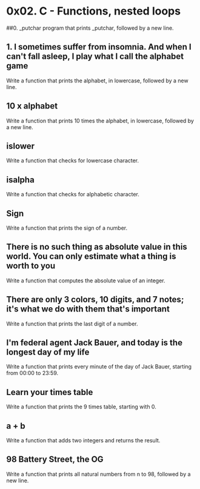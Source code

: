 # 0x02. C - Functions, nested loops

##0. _putchar
program that prints _putchar, followed by a new line.
## 1. I sometimes suffer from insomnia. And when I can't fall asleep, I play what I call the alphabet game
Write a function that prints the alphabet, in lowercase, followed by a new line.

##  10 x alphabet
Write a function that prints 10 times the alphabet, in lowercase, followed by a new line.
## islower
Write a function that checks for lowercase character.

## isalpha
Write a function that checks for alphabetic character.

## Sign
Write a function that prints the sign of a number.

## There is no such thing as absolute value in this world. You can only estimate what a thing is worth to you
Write a function that computes the absolute value of an integer.

## There are only 3 colors, 10 digits, and 7 notes; it's what we do with them that's important
Write a function that prints the last digit of a number.

## I'm federal agent Jack Bauer, and today is the longest day of my life
Write a function that prints every minute of the day of Jack Bauer, starting from 00:00 to 23:59.
## Learn your times table
Write a function that prints the 9 times table, starting with 0.

## a + b
Write a function that adds two integers and returns the result.

## 98 Battery Street, the OG
Write a function that prints all natural numbers from n to 98, followed by a new line.
